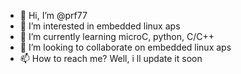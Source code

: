 - 👋 Hi, I’m @prf77
- 👀 I’m interested in embedded linux aps
- 🌱 I’m currently learning microC, python, C/C++
- 💞️ I’m looking to collaborate on embedded linux aps
- 📫 How to reach me? Well, i ll update it soon

<!---
prf77/prf77 is a ✨ special ✨ repository because its `README.md` (this file) appears on your GitHub profile.
You can click the Preview link to take a look at your changes.
--->
